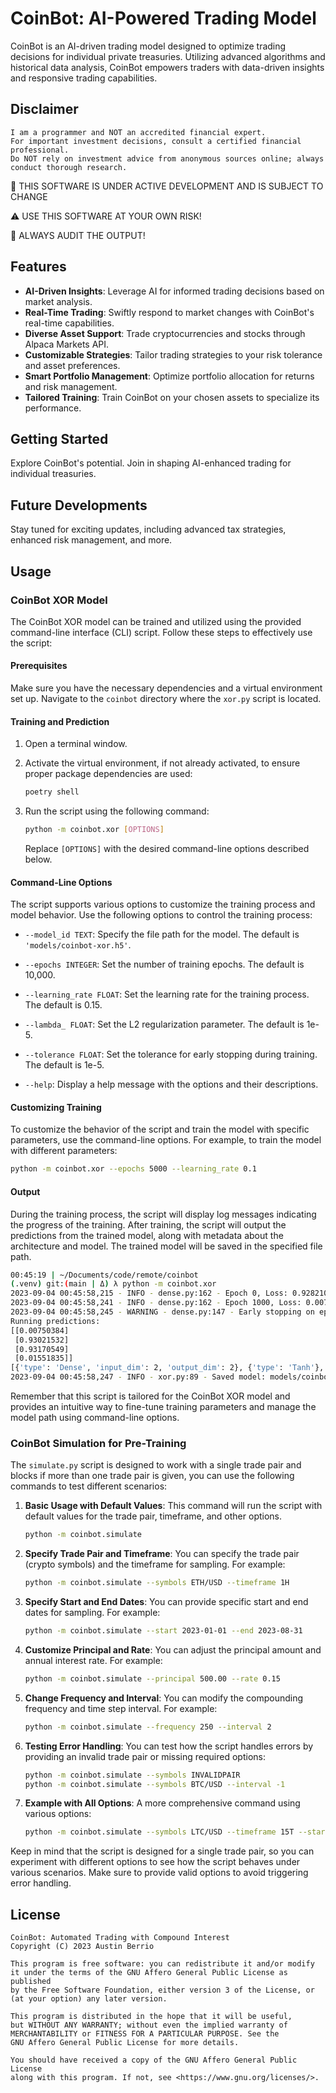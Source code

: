 # CoinBot: AI-Powered Trading Model

CoinBot is an AI-driven trading model designed to optimize trading decisions for
individual private treasuries. Utilizing advanced algorithms and historical data
analysis, CoinBot empowers traders with data-driven insights and responsive
trading capabilities.

## Disclaimer

    I am a programmer and NOT an accredited financial expert.
    For important investment decisions, consult a certified financial professional.
    Do NOT rely on investment advice from anonymous sources online; always conduct thorough research.

📝 THIS SOFTWARE IS UNDER ACTIVE DEVELOPMENT AND IS SUBJECT TO CHANGE

⚠️ USE THIS SOFTWARE AT YOUR OWN RISK!

🚨 ALWAYS AUDIT THE OUTPUT!

## Features

- **AI-Driven Insights**: Leverage AI for informed trading decisions based on
  market analysis.
- **Real-Time Trading**: Swiftly respond to market changes with CoinBot's
  real-time capabilities.
- **Diverse Asset Support**: Trade cryptocurrencies and stocks through Alpaca
  Markets API.
- **Customizable Strategies**: Tailor trading strategies to your risk tolerance
  and asset preferences.
- **Smart Portfolio Management**: Optimize portfolio allocation for returns and
  risk management.
- **Tailored Training**: Train CoinBot on your chosen assets to specialize its
  performance.

## Getting Started

Explore CoinBot's potential. Join in shaping AI-enhanced trading for individual
treasuries.

## Future Developments

Stay tuned for exciting updates, including advanced tax strategies, enhanced
risk management, and more.

## Usage

### CoinBot XOR Model

The CoinBot XOR model can be trained and utilized using the provided
command-line interface (CLI) script. Follow these steps to effectively use the
script:

#### Prerequisites

Make sure you have the necessary dependencies and a virtual environment set up.
Navigate to the `coinbot` directory where the `xor.py` script is located.

#### Training and Prediction

1. Open a terminal window.

2. Activate the virtual environment, if not already activated, to ensure proper
   package dependencies are used:

   ```sh
   poetry shell
   ```

3. Run the script using the following command:

   ```sh
   python -m coinbot.xor [OPTIONS]
   ```

   Replace `[OPTIONS]` with the desired command-line options described below.

#### Command-Line Options

The script supports various options to customize the training process and model
behavior. Use the following options to control the training process:

- `--model_id TEXT`: Specify the file path for the model. The default is
  `'models/coinbot-xor.h5'`.

- `--epochs INTEGER`: Set the number of training epochs. The default is 10,000.

- `--learning_rate FLOAT`: Set the learning rate for the training process. The
  default is 0.15.

- `--lambda_ FLOAT`: Set the L2 regularization parameter. The default is 1e-5.

- `--tolerance FLOAT`: Set the tolerance for early stopping during training. The
  default is 1e-5.

- `--help`: Display a help message with the options and their descriptions.

#### Customizing Training

To customize the behavior of the script and train the model with specific
parameters, use the command-line options. For example, to train the model with
different parameters:

```sh
python -m coinbot.xor --epochs 5000 --learning_rate 0.1
```

#### Output

During the training process, the script will display log messages indicating the
progress of the training. After training, the script will output the predictions
from the trained model, along with metadata about the architecture and model.
The trained model will be saved in the specified file path.

```sh
00:45:19 | ~/Documents/code/remote/coinbot
(.venv) git:(main | Δ) λ python -m coinbot.xor
2023-09-04 00:45:58,215 - INFO - dense.py:162 - Epoch 0, Loss: 0.9282104981979823
2023-09-04 00:45:58,241 - INFO - dense.py:162 - Epoch 1000, Loss: 0.007774923986908178
2023-09-04 00:45:58,245 - WARNING - dense.py:147 - Early stopping on epoch 1182, Loss: 0.002676929559403822
Running predictions:
[[0.00750384]
 [0.93021532]
 [0.93170549]
 [0.01551835]]
[{'type': 'Dense', 'input_dim': 2, 'output_dim': 2}, {'type': 'Tanh'}, {'type': 'Dense', 'input_dim': 2, 'output_dim': 1}, {'type': 'Tanh'}]
2023-09-04 00:45:58,247 - INFO - xor.py:89 - Saved model: models/coinbot-xor.h5
```

Remember that this script is tailored for the CoinBot XOR model and provides an
intuitive way to fine-tune training parameters and manage the model path using
command-line options.

### CoinBot Simulation for Pre-Training

The `simulate.py` script is designed to work with a single trade pair and blocks
if more than one trade pair is given, you can use the following commands to test
different scenarios:

1. **Basic Usage with Default Values**: This command will run the script with
   default values for the trade pair, timeframe, and other options.

   ```sh
   python -m coinbot.simulate
   ```

2. **Specify Trade Pair and Timeframe**: You can specify the trade pair (crypto
   symbols) and the timeframe for sampling. For example:

   ```sh
   python -m coinbot.simulate --symbols ETH/USD --timeframe 1H
   ```

3. **Specify Start and End Dates**: You can provide specific start and end dates
   for sampling. For example:

   ```sh
   python -m coinbot.simulate --start 2023-01-01 --end 2023-08-31
   ```

4. **Customize Principal and Rate**: You can adjust the principal amount and
   annual interest rate. For example:

   ```sh
   python -m coinbot.simulate --principal 500.00 --rate 0.15
   ```

5. **Change Frequency and Interval**: You can modify the compounding frequency
   and time step interval. For example:

   ```sh
   python -m coinbot.simulate --frequency 250 --interval 2
   ```

6. **Testing Error Handling**: You can test how the script handles errors by
   providing an invalid trade pair or missing required options:

   ```sh
   python -m coinbot.simulate --symbols INVALIDPAIR
   python -m coinbot.simulate --symbols BTC/USD --interval -1
   ```

7. **Example with All Options**: A more comprehensive command using various
   options:

   ```sh
   python -m coinbot.simulate --symbols LTC/USD --timeframe 15T --start 2023-07-01 --end 2023-07-15 --principal 1000.00 --rate 0.08 --frequency 180 --interval 3
   ```

Keep in mind that the script is designed for a single trade pair, so you can
experiment with different options to see how the script behaves under various
scenarios. Make sure to provide valid options to avoid triggering error
handling.

## License

    CoinBot: Automated Trading with Compound Interest
    Copyright (C) 2023 Austin Berrio

    This program is free software: you can redistribute it and/or modify
    it under the terms of the GNU Affero General Public License as published
    by the Free Software Foundation, either version 3 of the License, or
    (at your option) any later version.

    This program is distributed in the hope that it will be useful,
    but WITHOUT ANY WARRANTY; without even the implied warranty of
    MERCHANTABILITY or FITNESS FOR A PARTICULAR PURPOSE. See the
    GNU Affero General Public License for more details.

    You should have received a copy of the GNU Affero General Public License
    along with this program. If not, see <https://www.gnu.org/licenses/>.
